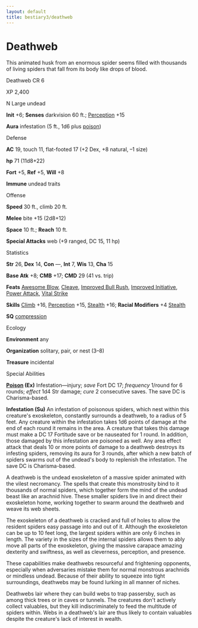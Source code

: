 ```yaml
---
layout: default
title: bestiary3/deathweb
---
```

# Deathweb

This animated husk from an enormous spider seems filled with thousands of living spiders that fall from its body like drops of blood.

Deathweb CR 6

XP 2,400

N Large undead

**Init** +6; **Senses** darkvision 60 ft.; [Perception](skill_dir/perception#_perception) +15

**Aura** infestation (5 ft., 1d6 plus [poison](monsters/universalMonsterRules#_poison-(ex-or-su)))

Defense

**AC** 19, touch 11, flat-footed 17 (+2 Dex, +8 natural, –1 size)

**hp** 71 (11d8+22)

**Fort** +5, **Ref** +5, **Will** +8

**Immune** undead traits

Offense

**Speed** 30 ft., climb 20 ft.

**Melee** bite +15 (2d8+12)

**Space** 10 ft.; **Reach** 10 ft.

**Special Attacks** web (+9 ranged, DC 15, 11 hp)

Statistics

**Str** 26, **Dex** 14, **Con** —, **Int** 7, **Wis** 13, **Cha** 15

**Base Atk** +8; **CMB** +17; **CMD** 29 (41 vs. trip)

**Feats** [Awesome Blow](monster_dir/monsterFeats#_awesome-blow), [Cleave](feats#_cleave), [Improved Bull Rush](feats#_improved-bull-rush), [Improved Initiative](feats#_improved-initiative), [Power Attack](feats#_power-attack), [Vital Strike](feats#_vital-strike)

**Skills** [Climb](skills/climb#_climb) +16, [Perception](skill_dir/perception#_perception) +15, [Stealth](skills/stealth#_stealth) +16; **Racial Modifiers** +4 [Stealth](skill_dir/stealth#_stealth)

**SQ** [compression](monsters/universalMonsterRules#_compression)

Ecology

**Environment** any

**Organization** solitary, pair, or nest (3–8)

**Treasure** incidental

Special Abilities

**[Poison](monster_dir/universalMonsterRules#_poison-(ex-or-su)) (Ex)** Infestation—injury; _save_ Fort DC 17; _frequency_ 1/round for 6 rounds; _effect_ 1d4 Str damage; _cure_ 2 consecutive saves. The save DC is Charisma-based.

**Infestation (Su)** An infestation of poisonous spiders, which nest within this creature's exoskeleton, constantly surrounds a deathweb, to a radius of 5 feet. Any creature within the infestation takes 1d6 points of damage at the end of each round it remains in the area. A creature that takes this damage must make a DC 17 Fortitude save or be nauseated for 1 round. In addition, those damaged by this infestation are poisoned as well. Any area effect attack that deals 10 or more points of damage to a deathweb destroys its infesting spiders, removing its aura for 3 rounds, after which a new batch of spiders swarms out of the undead's body to replenish the infestation. The save DC is Charisma-based.

A deathweb is the undead exoskeleton of a massive spider animated with the vilest necromancy. The spells that create this monstrosity bind to it thousands of normal spiders, which together form the mind of the undead beast like an arachnid hive. These smaller spiders live in and direct their exoskeleton home, working together to swarm around the deathweb and weave its web sheets.

The exoskeleton of a deathweb is cracked and full of holes to allow the resident spiders easy passage into and out of it. Although the exoskeleton can be up to 10 feet long, the largest spiders within are only 6 inches in length. The variety in the sizes of the internal spiders allows them to ably move all parts of the exoskeleton, giving the massive carapace amazing dexterity and swiftness, as well as cleverness, perception, and presence.

These capabilities make deathwebs resourceful and frightening opponents, especially when adversaries mistake them for normal monstrous arachnids or mindless undead. Because of their ability to squeeze into tight surroundings, deathwebs may be found lurking in all manner of niches.

Deathwebs lair where they can build webs to trap passersby, such as among thick trees or in caves or tunnels. The creatures don't actively collect valuables, but they kill indiscriminately to feed the multitude of spiders within. Webs in a deathweb's lair are thus likely to contain valuables despite the creature's lack of interest in wealth.

